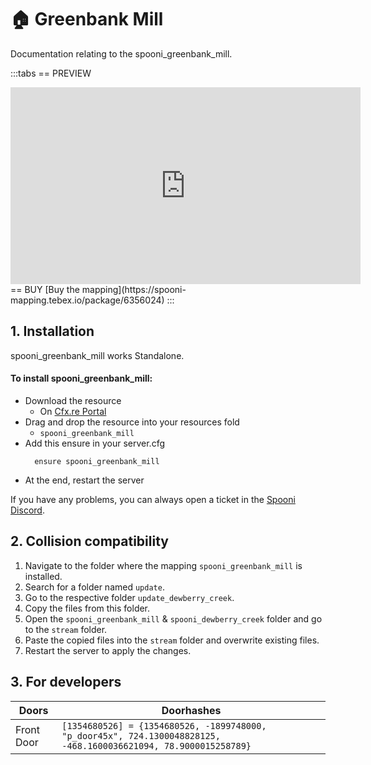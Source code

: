 # 🏠 Greenbank Mill
Documentation relating to the spooni_greenbank_mill.

:::tabs
== PREVIEW
<iframe width="560" height="315" src="https://www.youtube.com/embed/5oxfL-UIqOA?si=n-ljIBEGJzS1AAj5" frameborder="0" allow="accelerometer; autoplay; clipboard-write; encrypted-media; gyroscope; picture-in-picture; web-share" referrerpolicy="strict-origin-when-cross-origin" allowfullscreen></iframe>
== BUY
[Buy the mapping](https://spooni-mapping.tebex.io/package/6356024)
:::

## 1. Installation
spooni_greenbank_mill works Standalone.  

#### To install spooni_greenbank_mill:
- Download the resource
  - On [Cfx.re Portal](https://portal.cfx.re/)
- Drag and drop the resource into your resources fold
  - `spooni_greenbank_mill`
- Add this ensure in your server.cfg
  ```
    ensure spooni_greenbank_mill
  ```
- At the end, restart the server

If you have any problems, you can always open a ticket in the [Spooni Discord](https://discord.gg/spooni).

## 2. Collision compatibility <Badge type="danger" text="IMPORTANT"/>

1. Navigate to the folder where the mapping `spooni_greenbank_mill` is installed.
2. Search for a folder named `update`.
3. Go to the respective folder `update_dewberry_creek`.
4. Copy the files from this folder.
5. Open the `spooni_greenbank_mill` & `spooni_dewberry_creek` folder and go to the `stream` folder.
6. Paste the copied files into the `stream` folder and overwrite existing files.
7. Restart the server to apply the changes.

## 3. For developers
| Doors                     | Doorhashes
|---------------------------|----------------------------------------------------------------------------------|
| Front Door                | `[1354680526] = {1354680526, -1899748000, "p_door45x", 724.1300048828125, -468.1600036621094, 78.9000015258789}`
